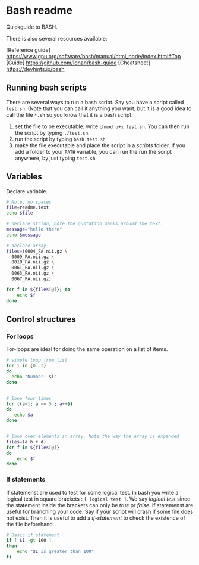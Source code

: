 # Bash readme

Quickguide to BASH.

There is also several resources available:

[Reference guide] https://www.gnu.org/software/bash/manual/html_node/index.html#Top
[Guide] https://github.com/Idnan/bash-guide
[Cheatsheet] https://devhints.io/bash



## Running bash scripts
There are several ways to run a bash script. Say you have a script called `test.sh`. (Note that you can call it anything you want, 
but it is a good idea to call the file `*.sh` so you know that it is a bash script.  

1. set the file to be executable: write `chmod u+x test.sh`. You can then run the script by typing `./test.sh`.
2. run the script by typing `bash test.sh` 
3. make the file executable and place the script in a *scripts* folder. If you add a folder to your `PATH` variable, you can run the run the script anywhere, by just typing `test.sh`


## Variables 

Declare variable. 

```bash
# Note, no spaces
file=readme.text
echo $file

# declare string, note the quotation marks around the text.
message="hello there"
echo $message

# declare array
files=(0004_FA.nii.gz \
  0009_FA.nii.gz \
  0010_FA.nii.gz \
  0061_FA.nii.gz \
  0063_FA.nii.gz \
  0067_FA.nii.gz)

for f in ${files[@]}; do
    echo $f
done
```
## Control structures

### For loops
For-loops are ideal for doing the same operation on a list of items. 

```bash
# simple loop from list
for i in {0..3}
do
  echo "Number: $i"
done


# loop four times 
for ((a=1; a <= 5 ; a++))
do
   echo $a
done


# loop over elements in array. Note the way the array is expanded
files=(a b c d)
for f in ${files[@]} 
do
    echo $f
done
```

### If statements
If statemenst are used to test for some logical test. In bash you write a logical test in square brackets : `[ logical test ]`. We say *logical test* since the statement inside the brackets can only be *true* pr *false*. If statemenst are useful for branching your code. Say if your script will crash if some file does not exist. Then it is useful to add a *if-statement* to check the existence of the file beforehand.   


```bash
# Basic if statement
if [ $1 -gt 100 ]
then
    echo "$1 is greater than 100"
fi


```



